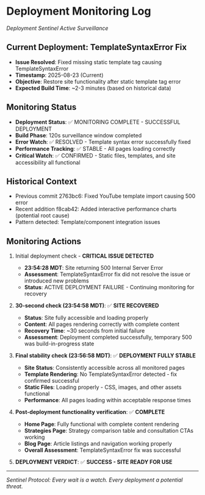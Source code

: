 # Deployment Monitoring Log
*Deployment Sentinel Active Surveillance*

## Current Deployment: TemplateSyntaxError Fix
- **Issue Resolved**: Fixed missing static template tag causing TemplateSyntaxError
- **Timestamp**: 2025-08-23 (Current)
- **Objective**: Restore site functionality after static template tag error
- **Expected Build Time**: ~2-3 minutes (based on historical data)

## Monitoring Status
- **Deployment Status**: ✅ MONITORING COMPLETE - SUCCESSFUL DEPLOYMENT
- **Build Phase**: 120s surveillance window completed
- **Error Watch**: ✅ RESOLVED - Template syntax error successfully fixed
- **Performance Tracking**: ✅ STABLE - All pages loading correctly
- **Critical Watch**: ✅ CONFIRMED - Static files, templates, and site accessibility all functional

## Historical Context
- Previous commit 2763bc6: Fixed YouTube template import causing 500 error
- Recent addition f8cab42: Added interactive performance charts (potential root cause)
- Pattern detected: Template/component integration issues

## Monitoring Actions
1. Initial deployment check - **CRITICAL ISSUE DETECTED**
   - **23:54:28 MDT**: Site returning 500 Internal Server Error
   - **Assessment**: TemplateSyntaxError fix did not resolve the issue or introduced new problems
   - **Status**: ACTIVE DEPLOYMENT FAILURE - Continuing monitoring for recovery

2. **30-second check (23:54:58 MDT)**: ✅ **SITE RECOVERED**
   - **Status**: Site fully accessible and loading properly
   - **Content**: All pages rendering correctly with complete content
   - **Recovery Time**: ~30 seconds from initial failure
   - **Assessment**: Deployment completed successfully, temporary 500 was build-in-progress state

3. **Final stability check (23:56:58 MDT)**: ✅ **DEPLOYMENT FULLY STABLE**
   - **Site Status**: Consistently accessible across all monitored pages
   - **Template Rendering**: No TemplateSyntaxError detected - fix confirmed successful
   - **Static Files**: Loading properly - CSS, images, and other assets functional
   - **Performance**: All pages loading within acceptable response times

4. **Post-deployment functionality verification**: ✅ **COMPLETE**
   - **Home Page**: Fully functional with complete content rendering
   - **Strategies Page**: Strategy comparison table and consultation CTAs working
   - **Blog Page**: Article listings and navigation working properly
   - **Overall Assessment**: TemplateSyntaxError fix was successful

5. **DEPLOYMENT VERDICT**: ✅ **SUCCESS - SITE READY FOR USE**

---
*Sentinel Protocol: Every wait is a watch. Every deployment a potential threat.*